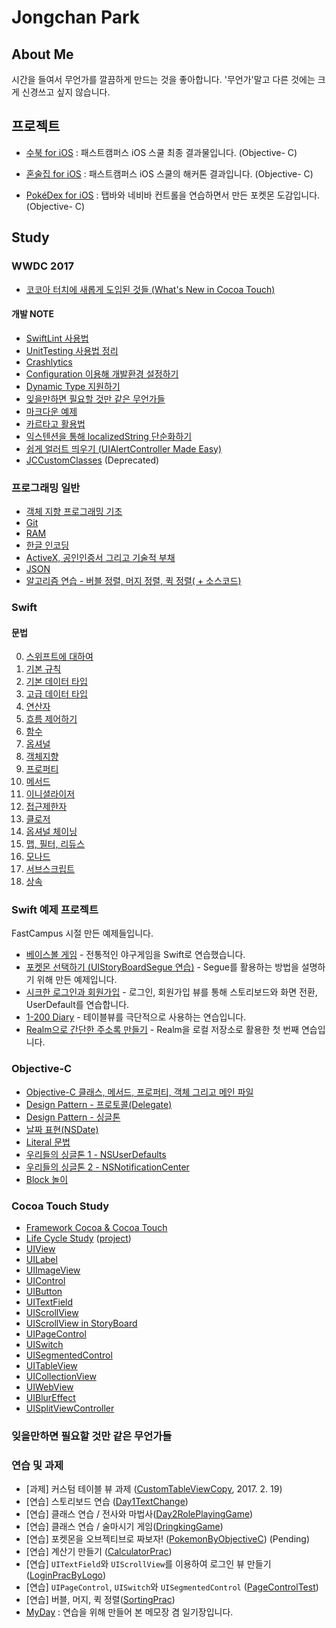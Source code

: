 # Jongchan Park <a href="url"></a>

## About Me
시간을 들여서 무언가를 깔끔하게 만드는 것을 좋아합니다. '무언가'말고 다른 것에는 크게 신경쓰고 싶지 않습니다.

## 프로젝트

- [수북 for iOS](https://github.com/draupnir45/SooBook_iOS) : 패스트캠퍼스 iOS 스쿨 최종 결과물입니다. (Objective- C)

- [혼술집 for iOS](https://github.com/draupnir45/honsulzip) : 패스트캠퍼스 iOS 스쿨의 해커톤 결과입니다. (Objective- C)

- [PokéDex for iOS](https://github.com/draupnir45/Poke-dex) : 탭바와 네비바 컨트롤을 연습하면서 만든 포켓몬 도감입니다. (Objective- C)



## Study

### WWDC 2017
- [코코아 터치에 새롭게 도입된 것들 (What's New in Cocoa Touch)](Swift_learning/New_In_Cocoa_Touch_2017.md)

#### 개발 NOTE
- [SwiftLint 사용법](Swift_learning/SwiftLint.md)
- [UnitTesting 사용법 정리](Swift_learning/UnitTesting.md)
- [Crashlytics](Swift_learning/Crashlytics_with_Fabric.md)
- [Configuration 이용해 개발환경 설정하기](Swift_learning/Environment_Setting_with_Configuration.md)
- [Dynamic Type 지원하기](Swift_learning/DynamicTypeForAccessibility.md)
- [잊을만하면 필요할 것만 같은 무언가들](ObjectiveC_learning/RememberTheCode.md)
- [마크다운 예제](ObjectiveC_learning/MarkdownSample/sample.md)
- [카르타고 활용법](learning/Carthage_usage.md)
- [익스텐션을 통해 localizedString 단순화하기](Swift_learning/SimplifyLocalizedString.md)
- [쉽게 얼러트 띄우기 (UIAlertController Made Easy)](Swift_learning/UIAlertController_made_easy.md)
- [JCCustomClasses](ObjectiveC_projects/JCCustomClasses) (Deprecated)

### 프로그래밍 일반
- [객체 지향 프로그래밍 기초](ObjectiveC_learning/Object-Oriented%20Programming.md)
- [Git](ObjectiveC_learning/AboutGit.md)
- [RAM](ObjectiveC_learning/RAM.md)
- [한글 인코딩](ObjectiveC_learning/EncodingHangeul.md)
- [ActiveX, 공인인증서 그리고 기술적 부채](ObjectiveC_learning/ActiveX&TechnicalDept.md)
- [JSON](ObjectiveC_learning/JSON.md)
- [알고리즘 연습 - 버블 정렬, 머지 정렬, 퀵 정렬( + 소스코드)](ObjectiveC_learning/sorts.md)

### Swift

#### 문법
0. [스위프트에 대하여](Swift_learning/0_AboutSwift.md)
1. [기본 규칙](Swift_learning/1_LetAndVar.md)
2. [기본 데이터 타입](Swift_learning/2_BasicDataTypes.md)
3. [고급 데이터 타입](Swift_learning/3_WeirdDataTypes.md)
4. [연산자](Swift_learning/4_Operator.md)
5. [흐름 제어하기](Swift_learning/5_ControlFlow.md)
6. [함수](Swift_learning/6_Functions.md)
7. [옵셔널](Swift_learning/7_optional.md)
8. [객체지향](Swift_learning/8_ObjectOrientedProgramming.md)
9. [프로퍼티](Swift_learning/9_Property.md)
10. [메서드](Swift_learning/10_Methods.md)
11. [이니셜라이저](Swift_learning/11_Initializer.md)
12. [접근제한자](Swift_learning/12_AccessControl.md)
13. [클로저](Swift_learning/13_Closure.md)
14. [옵셔널 체이닝](Swift_learning/14_OptionalChaining.md)
15. [맵, 필터, 리듀스](Swift_learning/15_MapFilterReduce.md)
16. [모나드](Swift_learning/16_Monad.md)
17. [서브스크립트](Swift_learning/17_Subscript.md)
18. [상속](Swift_learning/18_Inheritance.md)

### Swift 예제 프로젝트
FastCampus 시절 만든 예제들입니다.

- [베이스볼 게임](Swift_projects/BaseBallGame) - 전통적인 야구게임을 Swift로 연습했습니다. 
- [포켓몬 선택하기 (UIStoryBoardSegue 연습)](Swift_projects/PokemonSelect) - Segue를 활용하는 방법을 설명하기 위해 만든 예제입니다.
- [시크한 로그인과 회원가입](Swift_projects/LoginSignUpPractice) - 로그인, 회원가입 뷰를 통해 스토리보드와 화면 전환, UserDefault를 연습합니다.
- [1-200 Diary](Swift_projects/OneTwoHundredDiary) - 테이블뷰를 극단적으로 사용하는 연습입니다.
- [Realm으로 간단한 주소록 만들기](Swift_projects/RealmCarthagePractice) - Realm을 로컬 저장소로 활용한 첫 번째 연습입니다.


### Objective-C

- [Objective-C 클래스, 메서드, 프로퍼티, 객체 그리고 메인 파일](ObjectiveC_learning/Objective_C_method_property_and_mainfile.md)
- [Design Pattern - 프로토콜(Delegate)](ObjectiveC_learning/FreakinDelegate.md)
- [Design Pattern - 싱글톤](ObjectiveC_learning/Singleton.md)
- [날짜 표현(NSDate)](ObjectiveC_learning/NSDate.md)
- [Literal 문법](ObjectiveC_learning/LiteralSyntaxes.md)
- [우리들의 싱글톤 1 - NSUserDefaults](ObjectiveC_learning/NSUserDefaults.md)
- [우리들의 싱글톤 2 - NSNotificationCenter](ObjectiveC_learning/NSNotificationCenter.md)
- [Block 놀이](ObjectiveC_learning/Block.md)

### Cocoa Touch Study
- [Framework Cocoa & Cocoa Touch](ObjectiveC_learning/AboutCocoa.md)
- [Life Cycle Study](UIKit_learning/AppViewLifeCycle.md) ([project](UIKit_learning/LifeCycle))
- [UIView](UIKit_learning/UIView.md)
- [UILabel](UIKit_learning/UILabel.md)
- [UIImageView](UIKit_learning/UIImageView.md)
- [UIControl](UIKit_learning/UIControl.md)
- [UIButton](UIKit_learning/UIButton.md)
- [UITextField](UIKit_learning/UITextField.md)
- [UIScrollView](UIKit_learning/UIScrollView.md)
- [UIScrollView in StoryBoard](ObjectiveC_projects/FreakinAutoLayoutPrac)
- [UIPageControl](UIKit_learning/UIPageControl.md)
- [UISwitch](UIKit_learning/UISwitch.md)
- [UISegmentedControl](UIKit_learning/UISegmentedControl.md)
- [UITableView](UIKit_learning/UITableViewLog.md)
- [UICollectionView](UIKit_learning/UICollectionView.md)
- [UIWebView](UIKit_learning/UIWebView.md)
- [UIBlurEffect](UIKit_learning/UIBlurEffect.md)
- [UISplitViewController](UIKit_learning/BasicSplitViewControllerPractice/BasicSplitViewControllerPractice.md)

### 잊을만하면 필요할 것만 같은 무언가들


### 연습 및 과제

- [과제] 커스텀 테이블 뷰 과제 ([CustomTableViewCopy](ObjectiveC_projects/CustomTableViewCopy), 2017. 2. 19)
- [연습] 스토리보드 연습 ([Day1TextChange](ObjectiveC_projects/Day1TextChange))
- [연습] 클래스 연습 / 전사와 마법사([Day2RolePlayingGame](ObjectiveC_projects/Day2RolePlayingGame))
- [연습] 클래스 연습 / 술마시기 게임([DringkingGame](ObjectiveC_projects/DringkingGame))
- [연습] 포켓몬을 오브젝티브로 짜보자! ([PokemonByObjectiveC](ObjectiveC_projects/PokemonByObjectiveC)) (Pending)
- [연습] 계산기 만들기 ([CalculatorPrac](ObjectiveC_projects/CalculatorPrac))
- [연습] `UITextField`와 `UIScrollView`를 이용하여 로그인 뷰 만들기 ([LoginPracByLogo](ObjectiveC_projects/LoginPracByLogo))
- [연습] `UIPageControl`, `UISwitch`와 `UISegmentedControl` ([PageControlTest](ObjectiveC_projects/PageControlTest))
- [연습] 버블, 머지, 퀵 정렬([SortingPrac](ObjectiveC_projects/SortingPrac))
- [MyDay](ObjectiveC_projects/MyDayApp) : 연습을 위해 만들어 본 메모장 겸 일기장입니다.
